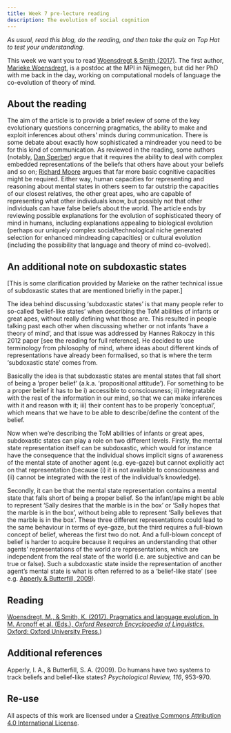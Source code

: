 ```yaml
---
title: Week 7 pre-lecture reading
description: The evolution of social cognition
---
```


*As usual, read this blog, do the reading, and then take the quiz on Top Hat to test your understanding.*

This week we want you to read [Woensdregt & Smith (2017)](papers/woensdregt_2017_pragmatics.pdf). The first author, [Marieke Woensdregt](https://marieke-woensdregt.github.io), is a postdoc at the MPI in Nijmegen, but did her PhD with me back in the day, working on computational models of language the co-evolution of theory of mind.

## About the reading

The aim of the article is to provide a brief review of some of the key evolutionary questions concerning pragmatics, the ability to make and exploit inferences about others’ minds during communication. There is some debate about exactly how sophisticated a mindreader you need to be for this kind of communication. As reviewed in the reading, some authors (notably, [Dan Sperber](http://www.dan.sperber.fr)) argue that it requires the ability to deal with complex embedded representations of the beliefs that others have about your beliefs and so on; [Richard Moore](https://warwick.ac.uk/fac/soc/philosophy/people/summaries/moore/) argues that far more basic cognitive capacities might be required. Either way, human capacities for representing and reasoning about mental states in others seem to far outstrip the capacities of our closest relatives, the other great apes, who are capable of representing what other individuals know, but possibly not that other individuals can have false beliefs about the world. The article ends by reviewing possible explanations for the evolution of sophisticated theory of mind in humans, including explanations appealing to biological evolution (perhaps our uniquely complex social/technological niche generated selection for enhanced mindreading capacities) or cultural evolution (including the possibility that language and theory of mind co-evolved).

## An additional note on subdoxastic states

[This is some clarification provided by Marieke on the rather technical issue of subdoxastic states that are mentioned briefly in the paper.]

The idea behind discussing ‘subdoxastic states’ is that many people refer to so-called ‘belief-like states’ when describing the ToM abilities of infants or great apes, without really defining what those are. This resulted in people talking past each other when discussing whether or not infants ‘have a theory of mind’, and that issue was addressed by Hannes Rakoczy in this 2012 paper [see the reading for full reference]. He decided to use terminology from philosophy of mind, where ideas about different kinds of representations have already been formalised, so that is where the term ‘subdoxastic state’ comes from.

Basically the idea is that subdoxastic states are mental states that fall short of being a ‘proper belief’ (a.k.a. ‘propositional attitude’). For something to be a proper belief it has to be i) accessible to consciousness; ii) integratable with the rest of the information in our mind, so that we can make inferences with it and reason with it; iii) their content has to be properly ‘conceptual’, which means that we have to be able to describe/define the content of the belief.

Now when we’re describing the ToM abilities of infants or great apes, subdoxastic states can play a role on two different levels. Firstly, the mental state representation itself can be subdoxastic, which would for instance have the consequence that the individual shows implicit signs of awareness of the mental state of another agent (e.g. eye-gaze) but cannot explicitly act on that representation (because (i) it is not available to consciousness and (ii) cannot be integrated with the rest of the individual’s knowledge).

Secondly, it can be that the mental state representation contains a mental state that falls short of being a proper belief. So the infant/ape might be able to represent ‘Sally desires that the marble is in the box’ or ‘Sally hopes that the marble is in the box’, without being able to represent ‘Sally believes that the marble is in the box’. These three different representations could lead to the same behaviour in terms of eye-gaze, but the third requires a full-blown concept of belief, whereas the first two do not. And a full-blown concept of belief is harder to acquire because it requires an understanding that other agents’ representations of the world are representations, which are independent from the real state of the world (i.e. are subjective and can be true or false). Such a subdoxastic state inside the representation of another agent’s mental state is what is often referred to as a ‘belief-like state’ (see e.g. [Apperly & Butterfill, 2009](https://pubmed.ncbi.nlm.nih.gov/19839692/)).

## Reading

[Woensdregt, M., & Smith, K. (2017). Pragmatics and language evolution. In M. Aronoff et al. (Eds.), <i>Oxford Research Encyclopedia of Linguistics</i>. Oxford: Oxford University Press.](papers/woensdregt_2017_pragmatics.pdf))

## Additional references

Apperly, I. A., & Butterfill, S. A. (2009). Do humans have two systems to track beliefs and belief-like states? <i>Psychological Review, 116</i>, 953-970.

## Re-use


All aspects of this work are licensed under a [Creative Commons Attribution 4.0 International License](http://creativecommons.org/licenses/by/4.0/).
